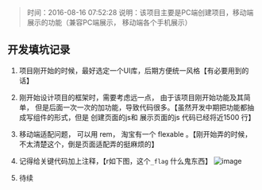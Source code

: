 >时间：2016-08-16 07:52:28
>说明：该项目主要是PC端创建项目，移动端展示的功能（兼容PC端展示， 移动端各个手机展示）

## 开发填坑记录
1. 项目刚开始的时候，最好选定一个UI库，后期方便统一风格【有必要用到的话】

2. 刚开始设计项目的框架时，需要考虑远一点， 由于该项目刚开始功能及其简单， 但是后面一次一次的加功能，导致代码很多。【虽然开发中期把功能都抽成写组件的形式，但是 创建页面的js和 展示页面的js 代码已经将近1500 行】

3. 移动端适配问题， 可以用 rem， 淘宝有一个 flexable 。【刚开始弄的时候， 不太清楚这个，倒是页面适配弄的挺麻烦的】

4. 记得给关键代码加上注释，【r如下图，这个`_flag` 什么鬼东西】
![image](https://cloud.githubusercontent.com/assets/7597581/17683660/8a8e5460-6387-11e6-8279-abe9b2ae11e8.png)

5. 待续
 
